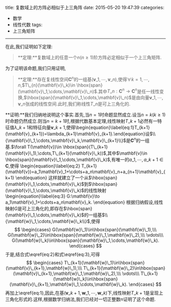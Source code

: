 title: 复数域上的方阵必相似于上三角阵
date: 2015-05-20 19:47:39
categories:
- 数学
- 线性代数
tags:
- 上三角矩阵

---
在此,我们证明如下定理:

>**定理:**复数域上的任意一个$n(n\geq 1)$阶方阵必定相似于一个上三角矩阵.

为了证明该命题,我们只用证明,

>**定理:**存在复线性空间$\mathbf{C}^n$的一组基$(\mathbf{v}\_1,\cdots,\mathbf{v}\_n)$,使得$\forall k=1,\cdots,n$,$T\_{n}(\mathbf{v}\_k)\in \hbox{span}(\mathbf{v}\_1,\cdots,\mathbf{v}\_n)$.其中$T\_{n}:\mathbf{C}^n\to \mathbf{C}^n$是任一线性变换,$\hbox{span}(\mathbf{v}\_1,\cdots,\mathbf{v}\_n)$是由向量$\mathbf{v}\_1,\cdots,\mathbf{v}\_n$张成的线性空间.此时,我们称线性$T\_n$是可上三角化的.


**证明:**我们归纳地说明这个事实.首先,当$n=1$时命题显然成立.设当$n=k(k\geq 1)$时命题仍然成立.则当$n=k+1$时,根据代数基本定理,线性映射$T\_{k+1}$必然有一特征值$\lambda\_{k+1}$和特征向量$\mathbf{v}\_{k+1}$,使得\begin{equation}\label{eq:1}T\_{k+1}(\mathbf{v}\_{k+1})=\lambda\_{k+1}\mathbf{v}\_{k+1}.\end{equation}设$\\{\mathbf{v}\_1,\cdots,\mathbf{v}\_k,\mathbf{v}\_{k+1}\\}$是$\mathbf{C}^n$的一组基.$\forall T(\mathbf{v})\in \hbox{span}(T\_{k+1}(\mathbf{v}\_1),\cdots,T\_{k+1}(\mathbf{v}\_k))$,其中$\mathbf{v}\in \hbox{span}(\mathbf{v}\_1,\cdots,\mathbf{v}\_k)$,有唯一的$a\_1,\cdots,a\_{k+1}\in \mathbf{C}$,使得
\begin{equation}\label{eq:2}
T\_{k+1}(\mathbf{v})=a\_1\mathbf{v}\_1+\cdots+a\_n\mathbf{v}\_n+a\_{n+1}\mathbf{v}\_{k+1}
\end{equation}
这样就建立了一个从$\hbox{span}(\mathbf{v}\_1,\cdots,\mathbf{v}\_k)$到$\hbox{span}(\mathbf{v}\_1,\cdots,\mathbf{v}\_k)$的线性映射
\begin{equation}\label{eq:3}
G:\mathbf{v}\to a\_1\mathbf{v}\_1+\cdots+a\_n\mathbf{v}\_k.
\end{equation}
根据归纳假设,线性映射$G$是可上三角化的,即存在$\hbox{span}(\mathbf{v}\_1,\cdots,\mathbf{v}\_k)$的一组基$\\{\mathbf{w}\_1,\cdots,\mathbf{w}\_k\\}$,使得
$$
\begin{cases}
  G(\mathbf{w}\_1)\in\hbox{span}(\mathbf{w}\_1),\\\
  G(\mathbf{w}\_2)\in\hbox{span}(\mathbf{w}\_1,\mathbf{w}\_2),\\\
\vdots\\\
  G(\mathbf{w}\_k)\in\hbox{span}(\mathbf{w}\_1,\cdots,\mathbf{w}\_k).
\end{cases}
$$
于是,结合式\eqref{eq:2}和式\eqref{eq:3},可得
$$
\begin{cases}
  T\_{k+1}(\mathbf{w}\_1)\in\hbox{span}(\mathbf{v}\_{k+1},\mathbf{w}\_1),\\\
  T\_{k+1}(\mathbf{w}\_2)\in\hbox{span}(\mathbf{v}\_{k+1},\mathbf{w}\_1,\mathbf{w}\_2),\\\
\vdots\\\
  T\_{k+1}(\mathbf{w}\_k)\in\hbox{span}(\mathbf{v}\_{k+1},\mathbf{w}\_1,\cdots,\mathbf{w}\_k).
\end{cases} 
$$
再加上\eqref{eq:1},因此,在基$(\mathbf{v}\_{k+1},\mathbf{w}\_1,\cdots,\mathbf{w}\_k)$下,线性映射$T\_{k+1}$是呈现上三角化形式的.这样,根据数学归纳法,我们已经对一切正整数$n$证明了这个命题.

